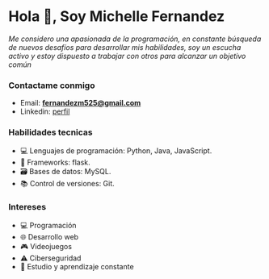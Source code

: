 # Hola 👋, Soy Michelle Fernandez

*Me considero una apasionada de la programación, en constante búsqueda de nuevos desafíos para desarrollar mis habilidades, soy un escucha activo y estoy dispuesto a trabajar con otros para alcanzar un objetivo común*

### Contactame conmigo
- Email: **fernandezm525@gmail.com**
- Linkedin: [perfil](https://www.linkedin.com/in/miche890/)

### Habilidades tecnicas
- 💻 Lenguajes de programación: Python, Java, JavaScript.
- 🚀 Frameworks: flask.
- 🗃️ Bases de datos: MySQL.
- 📚 Control de versiones: Git.

### Intereses
- 💻 Programación
- 🌐 Desarrollo web
- 🎮 Videojuegos
- ⚠ Ciberseguridad
- 📖 Estudio y aprendizaje constante
